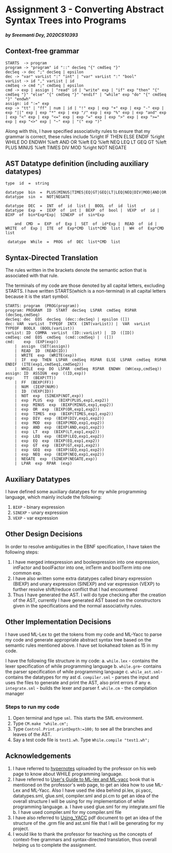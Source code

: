 # Assignment 3 - Converting Abstract Syntax Trees into Programs
##### _by Sreemanti Dey, 2020CS10393_

## Context-free grammar

	STARTS  -> program
	program -> "program" id "::" decSeq "{" cmdSeq "}"
	decSeq -> dec ";" decSeq | epsilon
	dec -> "var" varList ":" "int" | "var" varList ":" "bool"
	varList -> id "," varList | id
	cmdSeq -> cmd ";" cmdSeq | epsilon
	cmd -> exp | assign | "read" id | "write" exp | "if" exp "then" "{" cmdSeq "}" "else" "{" cmdSeq "}" "endif" | "while" exp "do" "{" cmdSeq "}" "endwh"
	assign: id ":=" exp
	exp -> "tt" | "ff" | num | id | "!" exp | exp "+" exp | exp "-" exp | exp "||" exp | exp "*" exp | exp "/" exp | exp "%" exp | exp "and" exp | exp "<" exp | exp "<=" exp | exp "=" exp | exp ">" exp | exp ">=" exp | exp "<>" exp | "~" exp | "(" exp ")"


Along with this, I have specified associativity rules to ensure that my grammar is correct, these rules include
%right IF THEN ELSE ENDIF
%right WHILE DO ENDWH
%left AND OR 
%left EQ 
%left NEQ LEQ LT GEQ GT
%left PLUS MINUS
%left TIMES DIV MOD
%right NOT NEGATE

## AST Datatype definition (including auxiliary datatypes)

	type  id  =  string

	datatype  bin  =  PLUS|MINUS|TIMES|EQ|GT|GEQ|LT|LEQ|NEQ|DIV|MOD|AND|OR
	datatype  sin  =  NOT|NEGATE

	datatype  DEC  =  INT  of  id  list |  BOOL  of  id  list
	datatype  Exp  =  IEXP  of  int |  BEXP  of  bool |  VEXP  of  id | BIXP  of  bin*Exp*Exp|  SINEXP  of  sin*Exp

		and  CMD  =  EXP  of  Exp |  SET  of  id*Exp |  READ  of  id |  WRITE  of  Exp |  ITE  of  Exp*CMD  list*CMD  list |  WH  of  Exp*CMD  list

	 datatype  While  =  PROG  of  DEC  list*CMD  list	

## Syntax-Directed Translation
The rules written in the brackets denote the semantic action that is associated with that rule.

The terminals of my code are those denoted by all capital letters, excluding STARTS. I have written STARTS(which is a non-terminal) in all capital letters because it is the start symbol.

	STARTS: program  (PROG(program))
	program: PROGRAM  ID  START  decSeq  LSPAR  cmdSeq  RSPAR (decSeq,cmdSeq)
	decSeq: dec  EOS  decSeq  (dec::decSeq) | epsilon ([])
	dec: VAR  varList  TYPEOF  INTX  (INT(varList)) |  VAR  varList  TYPEOF  BOOLX  (BOOL(varList))
	varList: ID  COMMA  varList  (ID::varList) |  ID  ([ID])
	cmdSeq: cmd  EOS  cmdSeq  (cmd::cmdSeq) |  ([])
	cmd: 	exp  (EXP(exp)) 
		|  assign  (SET(assign))
		|  READ  ID  (READ(ID))
		|  WRITE  exp  (WRITE(exp))
		|  IF  exp  THEN  LSPAR  cmdSeq  RSPAR  ELSE  LSPAR  cmdSeq  RSPAR  ENDIF  (ITE(exp1,cmdSeq1,cmdSeq2))
		|  WHILE  exp  DO  LSPAR  cmdSeq  RSPAR  ENDWH  (WH(exp,cmdSeq))
	assign:	ID  ASSIGN  exp  ((ID,exp))
	exp:	TT  (BEXP(TT))	
		|  FF  (BEXP(FF))
		|  NUM  (IEXP(NUM))
		|  ID  (VEXP(ID))
		|  NOT  exp  (SINEXP(NOT,exp))
		|  exp  PLUS  exp  (BIXP(PLUS,exp1,exp2))
		|  exp  MINUS  exp  (BIXP(MINUS,exp1,exp2))
		|  exp  OR  exp  (BIXP(OR,exp1,exp2))
		|  exp  TIMES  exp  (BIXP(TIMES,exp1,exp2))
		|  exp  DIV  exp  (BIXP(DIV,exp1,exp2))
		|  exp  MOD  exp  (BIXP(MOD,exp1,exp2))
		|  exp  AND  exp  (BIXP(AND,exp1,exp2))
		|  exp  LT  exp  (BIXP(LT,exp1,exp2))
		|  exp  LEQ  exp  (BIXP(LEQ,exp1,exp2))
		|  exp  EQ  exp  (BIXP(EQ,exp1,exp2))
		|  exp  GT  exp  (BIXP(GT,exp1,exp2))
		|  exp  GEQ  exp  (BIXP(GEQ,exp1,exp2))
		|  exp  NEQ  exp  (BIXP(NEQ,exp1,exp2))
		|  NEGATE  exp  (SINEXP(NEGATE,exp))
		|  LPAR  exp  RPAR  (exp)

## Auxiliary Datatypes
I have defined some auxiliary datatypes for my while programming language, which mainly include the following:
1. `BIXP` - binary expression
2. `SINEXP` - unary expression
3. `VEXP` - var expression

## Other Design Decisions
In order to resolve ambiguities in the EBNF specification, I have taken the following steps:
1. I have merged intexpression and boolexpression into one expression, intFactor and boolFactor into one, intTerm and boolTerm into one common exp.
2. I have also written some extra datatypes called binary expression (BIEXP) and unary expression (SINEXP) and var expression (VEXP) to further resolve shift/reduce conflict that I had encountered
3. Thus I have generated the AST. I will do type checking after the creation of the AST, currently I have generated AST based on the constructors given in the specifications and the normal associativity rules.

## Other Implementation Decisions
I have used ML-Lex to get the tokens from my code and ML-Yacc to parse my code and generate appropriate abstract syntax tree based on the semantic rules mentioned above. I have set lookahead token as 15 in my code.

I have the following file structure in my code:
a.  `while.lex` - contains the lexer specification of while programming language 
b. `while.grm`- contains the parser specification of while programming language
c. `while_ast.sml`- contains the datatypes for my ast
d. `compiler.sml` - parses the input and uses the files to generate and print the AST, also print errors if any
e. `integrate.sml` - builds the lexer and parser
f. `while.cm` - the compilation manager 

### Steps to run my code
1. Open terminal and type `sml`. This starts the SML environment.
2. Type `CM.make "while.cm";`
3. Type `Control.Print.printDepth:=100;` to see all the branches and leaves of the AST.
4. Say a test code file is `test1.wh`. Type  `While.compile "test1.wh";`

## Acknowledgements
1. I have referred to [hypernotes](https://www.cse.iitd.ac.in/~sak/courses/pl/pl.pdf) uploaded by the professor on his web page to know about WHILE programming language.
2. I have referred to [User's Guide to ML-lex and ML-yacc](http://rogerprice.org/ug/ug.pdf) book that is mentioned on the professor's web page, to get an idea how to use ML-Lex and ML-Yacc. Also I have used the idea behind pi.lex, pi.yacc, datatypes.sml, glue.sml, compiler.sml and pi.cm to get an idea of the overall structure I will be using for my implementation of while programming language.
a. I have used glue.sml for my integrate.sml file 
b. I have used compiler.sml for my compiler.sml file
3. I have also referred to [Using_YACC](http://cs.wellesley.edu/~cs235/fall08/lectures/35_YACC_revised.pdf) pdf document to get an idea of the structure of the .grm file and ast.sml file that I will be generating for my project.
4. I would like to thank the professor for teaching us the concepts of context-free grammars and syntax-directed translation, thus overall helping us to complete the assignment.

